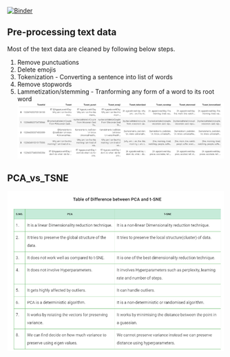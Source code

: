 [![Binder](https://mybinder.org/badge_logo.svg)](https://mybinder.org/v2/gh/FatmaBenAicha/TweetsClassification/HEAD)

## Pre-processing text data
Most of the text data are cleaned by following below steps.
1. Remove punctuations
2. Delete emojis
3. Tokenization - Converting a sentence into list of words
4. Remove stopwords
5. Lammetization/stemming - Tranforming any form of a word to its root word
![Data_preparation](/img/data_preparation.PNG)
## PCA_vs_TSNE
![PCA_vs_TSNE](/img/PCA_vs_TSNE.PNG)
